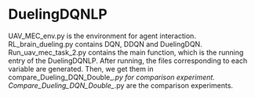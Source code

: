 # DuelingDQNLP
UAV_MEC_env.py is the environment for agent interaction.
RL_brain_dueling.py contains DQN, DDQN and DuelingDQN.
Run_uav_mec_task_2.py contains the main function, which is the running entry of the DuelingDQNLP. After running, the files corresponding to each variable are generated. Then, we get them in compare_Dueling_DQN_Double_*.py for comparison experiment.
Compare_Dueling_DQN_Double_*.py are the comparison experiments.
